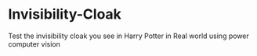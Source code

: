 # Invisibility-Cloak
Test the invisibility cloak you see in Harry Potter in Real world using power computer vision
